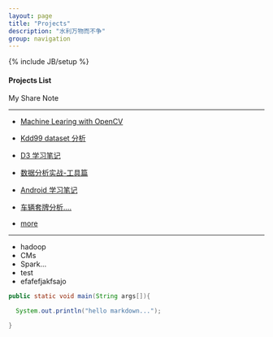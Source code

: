 ```yaml
---
layout: page
title: "Projects"
description: "水利万物而不争"
group: navigation
---
```

{% include JB/setup %}


#### Projects List



My Share Note

---

- [Machine Learing with OpenCV](https://app.yinxiang.com/shard/s25/sh/f425e969-3198-4daa-b9ca-a6c3d25b54e2/912254d62ba57fce7614535f32f8a1f1)

- [Kdd99 dataset 分析](https://app.yinxiang.com/shard/s30/sh/878c3e13-398b-4715-9ca2-0a9bac0020dd/64194b11c6622350ea05d75ff2025bb9)

- [D3 学习笔记](https://app.yinxiang.com/shard/s30/sh/21f6e4f2-6e05-4c48-af62-e62aa7289f97/cdfebeea5db36692fb31733072ab2445)

- [数据分析实战-工具篇](https://app.yinxiang.com/shard/s30/sh/10ae4ea0-8ed2-46b7-a91a-83dd1803ccb1/a5dadf9e423ffb57a197c03672f39520)

- [Android 学习笔记](https://app.yinxiang.com/shard/s30/sh/27b95ac8-ec2f-47b6-b76b-36852cb6e41e/c557f56add688b7dbcc7f68a91be4d5e)

- [车辆套牌分析....]()

- [more](http://dcycome.vicp.net/about.html)


---

- hadoop
- CMs
- Spark...
- test
- efafefjakfsajo

```java
public static void main(String args[]){

  System.out.println("hello markdown...");

}

```

